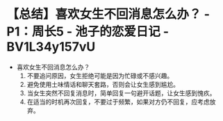 # 【总结】喜欢女生不回消息怎么办？ - P1：周长5 - 池子的恋爱日记 - BV1L34y157vU

-   喜欢女生不回消息怎么办？
    1.  不要追问原因，女生拒绝可能是因为忙碌或不感兴趣。
    2.  避免使用土味情话和聊天套路，否则会让女生感到尴尬。
    3.  当女生突然不回复消息时，简单回复一句避开话题，让女生感到愧疚。
    4.  在适当的时机再次回复，不要过于频繁，如果对方仍不回复，应考虑放弃。